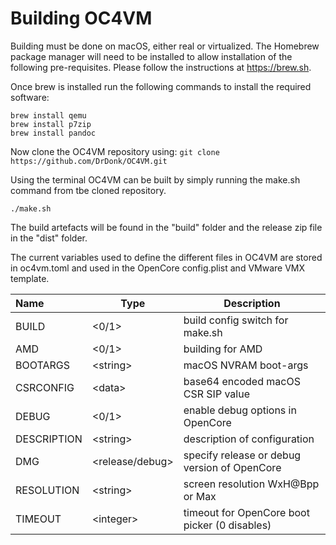 # Building OC4VM

Building must be done on macOS, either real or virtualized. The Homebrew package manager
will need to be installed to allow installation of the following pre-requisites. Please
follow the instructions at https://brew.sh.

Once brew is installed run the following commands to install the required software:
```
brew install qemu
brew install p7zip
brew install pandoc
```

Now clone the OC4VM repository using:
```git clone https://github.com/DrDonk/OC4VM.git```

Using the terminal OC4VM can be built by simply running the make.sh command from tbe
cloned repository.

```./make.sh```

The build artefacts will be found in the "build" folder and the release zip file in the
"dist" folder.

The current variables used to define the different files in OC4VM are stored in
oc4vm.toml and used in the OpenCore config.plist and VMware VMX template.

| Name        | Type            | Description                                   |
|:------------|-----------------|-----------------------------------------------|
| BUILD       | \<0/1\>         | build config switch for make.sh               |
| AMD         | \<0/1\>         | building for AMD                              |
| BOOTARGS    | \<string\>      | macOS NVRAM boot-args                         |
| CSRCONFIG   | \<data\>        | base64 encoded macOS CSR SIP value            |
| DEBUG       | \<0/1\>         | enable debug options in OpenCore              |
| DESCRIPTION | \<string\>      | description of configuration                  |
| DMG         | <release/debug> | specify release or debug version of OpenCore  |
| RESOLUTION  | \<string\>      | screen resolution WxH@Bpp or Max              |
| TIMEOUT     | \<integer\>     | timeout for OpenCore boot picker (0 disables) |
